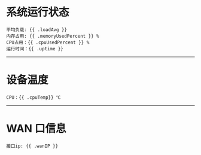 # 系统运行状态
```
平均负载: {{ .loadAvg }}
内存占用: {{ .memoryUsedPercent }} %
CPU占用：{{ .cpuUsedPercent }} %
运行时间：{{ .uptime }}
```

---

# 设备温度
```
CPU：{{ .cpuTemp}} ℃
```

---

# WAN 口信息
```
接口ip: {{ .wanIP }}

```


